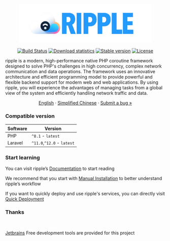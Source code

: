 <p align="center">
<img src="https://raw.githubusercontent.com/cloudtay/ripple/refs/heads/main/assets/images/logo.png" width="420" alt="Logo">
</p>
<p align="center">
<a href="#"><img src="https://img.shields.io/badge/PHP-%3E%3D%208.3-blue" alt="Build Status"></a>
<a href="https://packagist.org/packages/cloudtay/ripple"><img src="https://img.shields.io/packagist/dt/cloudtay/ripple" alt="Download statistics"></a>
<a href="https://packagist.org/packages/cloudtay/ripple"><img src="https://img.shields.io/packagist/v/cloudtay/ripple" alt="Stable version"></a>
<a href="https://packagist.org/packages/cloudtay/ripple"><img src="https://img.shields.io/packagist/l/cloudtay/ripple" alt="License"></a>
</p>
<p>
ripple is a modern, high-performance native PHP coroutine framework designed to solve PHP's challenges in high concurrency, complex network communication and data operations.
The framework uses an innovative architecture and efficient programming model to provide powerful and flexible backend support for modern web and web applications.
By using ripple, you will experience the advantages of managing tasks from a global view of the system and efficiently handling network traffic and data. </p>
<p align="center">
    <a href="https://github.com/cloudtay/ripple/blob/main/README.md">English</a>
    ·
    <a href="https://github.com/cloudtay/ripple/blob/main/README.zh_cn.md">Simplified Chinese</a>
    ·
    <a href="https://github.com/cloudtay/ripple/issues">Submit a bug »</a>
</p>

### Compatible version

| Software | Version            |
|----------|--------------------|
| PHP      | `^8.1` - `latest`  |
| Laravel  | `^11.0`,`^12.0` - `latest` |

### Start learning

You can visit ripple’s [Documentation](https://ripple.cloudtay.com/) to start reading

We recommend that you start with [Manual Installation](https://ripple.cloudtay.com/docs/install/professional) to
better understand ripple’s workflow

If you want to quickly deploy and use ripple's services, you can directly
visit [Quick Deployment](https://ripple.cloudtay.com/docs/install/server)

### Thanks

<a href="https://www.jetbrains.com/?from=ripple" target="__blank">
    <img src="https://www.jetbrains.com/company/brand/img/jetbrains_logo.png" width="200" alt="">
</a>

[Jetbrains](https://www.jetbrains.com/?from=ripple) Free development tools are provided for this project
